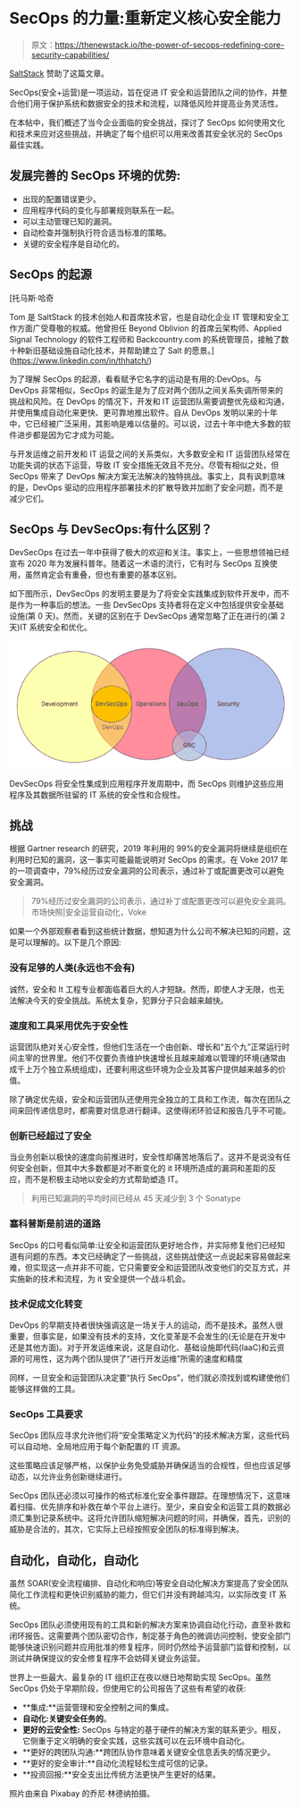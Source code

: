 # SecOps 的力量:重新定义核心安全能力

> 原文：<https://thenewstack.io/the-power-of-secops-redefining-core-security-capabilities/>

[SaltStack](https://www.saltstack.com/) 赞助了这篇文章。

SecOps(安全+运营)是一项运动，旨在促进 IT 安全和运营团队之间的协作，并整合他们用于保护系统和数据安全的技术和流程，以降低风险并提高业务灵活性。

在本帖中，我们概述了当今企业面临的安全挑战，探讨了 SecOps 如何使用文化和技术来应对这些挑战，并确定了每个组织可以用来改善其安全状况的 SecOps 最佳实践。

## 发展完善的 SecOps 环境的优势:

*   出现的配置错误更少。
*   应用程序代码的变化与部署规则联系在一起。
*   可以主动管理已知的漏洞。
*   自动检查并强制执行符合适当标准的策略。
*   关键的安全程序是自动化的。

## SecOps 的起源

 [托马斯·哈奇

Tom 是 SaltStack 的技术创始人和首席技术官，也是自动化企业 IT 管理和安全工作方面广受尊敬的权威。他曾担任 Beyond Oblivion 的首席云架构师、Applied Signal Technology 的软件工程师和 Backcountry.com 的系统管理员，接触了数十种新旧基础设施自动化技术，并帮助建立了 Salt 的愿景。](https://www.linkedin.com/in/thhatch/) 

为了理解 SecOps 的起源，看看赋予它名字的运动是有用的:DevOps。与 DevOps 非常相似，SecOps 的诞生是为了应对两个团队之间关系失调所带来的挑战和风险。在 DevOps 的情况下，开发和 IT 运营团队需要调整优先级和沟通，并使用集成自动化来更快、更可靠地推出软件。自从 DevOps 发明以来的十年中，它已经被广泛采用，其影响是难以估量的。可以说，过去十年中绝大多数的软件进步都是因为它才成为可能。

与开发运维之前开发和 IT 运营之间的关系类似，大多数安全和 IT 运营团队经常在功能失调的状态下运营，导致 IT 安全措施无效且不充分。尽管有相似之处，但 SecOps 带来了 DevOps 解决方案无法解决的独特挑战。事实上，具有讽刺意味的是，DevOps 驱动的应用程序部署技术的扩散导致并加剧了安全问题，而不是减少它们。

## SecOps 与 DevSecOps:有什么区别？

DevSecOps 在过去一年中获得了极大的欢迎和关注。事实上，一些思想领袖已经宣布 2020 年为发展科普年。随着这一术语的流行，它有时与 SecOps 互换使用，虽然肯定会有重叠，但也有重要的基本区别。

如下图所示，DevSecOps 的发明主要是为了将安全实践集成到软件开发中，而不是作为一种事后的想法。一些 DevSecOps 支持者将在定义中包括提供安全基础设施(第 0 天)。然而，关键的区别在于 DevSecOps 通常忽略了正在进行的(第 2 天)IT 系统安全和优化。

![](img/c8e1bb8f89196b8c2419dc1cbfdf552a.png)

DevSecOps 将安全性集成到应用程序开发周期中，而 SecOps 则维护这些应用程序及其数据所驻留的 IT 系统的安全性和合规性。

## 挑战

根据 Gartner research 的研究，2019 年利用的 99%的安全漏洞将继续是组织在利用时已知的漏洞，这一事实可能最能说明对 SecOps 的需求。在 Voke 2017 年的一项调查中，79%经历过安全漏洞的公司表示，通过补丁或配置更改可以避免安全漏洞。

> 79%经历过安全漏洞的公司表示，通过补丁或配置更改可以避免安全漏洞。
> 市场快照|安全运营自动化，Voke

如果一个外部观察者看到这些统计数据，想知道为什么公司不解决已知的问题，这是可以理解的。以下是几个原因:

### 没有足够的人类(永远也不会有)

诚然，安全和 It 工程专业都面临着巨大的人才短缺。然而，即使人才无限，也无法解决今天的安全挑战。系统太复杂，犯罪分子只会越来越快。

### 速度和工具采用优先于安全性

运营团队绝对关心安全性，但他们生活在一个由创新、增长和“五个九”正常运行时间主宰的世界里。他们不仅要负责维护快速增长且越来越难以管理的环境(通常由成千上万个独立系统组成)，还要利用这些环境为企业及其客户提供越来越多的价值。

除了确定优先级，安全和运营团队还使用完全独立的工具和工作流，每次在团队之间来回传递信息时，都需要对信息进行翻译。这使得闭环验证和报告几乎不可能。

### 创新已经超过了安全

当业务创新以极快的速度向前推进时，安全性却痛苦地落后了。这并不是说没有任何安全创新，但其中大多数都是对不断变化的 it 环境所造成的漏洞和差距的反应，而不是积极主动地以安全的方式帮助塑造 IT。

> 利用已知漏洞的平均时间已经从 45 天减少到 3 个 Sonatype

### 塞科普斯是前进的道路

SecOps 的口号看似简单:让安全和运营团队更好地合作，并实际修复他们已经知道有问题的东西。本文已经确定了一些挑战，这些挑战使这一点说起来容易做起来难，但实现这一点并非不可能，它只需要安全和运营团队改变他们的交互方式，并实施新的技术和流程，为 it 安全提供一个战斗机会。

### 技术促成文化转变

DevOps 的早期支持者很快强调这是一场关于人的运动，而不是技术。虽然人很重要，但事实是，如果没有技术的支持，文化变革是不会发生的(无论是在开发中还是其他方面)。对于开发运维来说，这是自动化、基础设施即代码(IaaC)和云资源的可用性，这为两个团队提供了“进行开发运维”所需的速度和精度

同样，一旦安全和运营团队决定要“执行 SecOps”，他们就必须找到或构建使他们能够这样做的工具。

### SecOps 工具要求

SecOps 团队应寻求允许他们将“安全策略定义为代码”的技术解决方案，这些代码可以自动地、全局地应用于每个新配置的 IT 资源。

这些策略应该足够严格，以保护业务免受威胁并确保适当的合规性，但也应该足够动态，以允许业务创新继续进行。

SecOps 团队还必须以可操作的格式标准化安全事件跟踪。在理想情况下，这意味着扫描、优先排序和补救在单个平台上进行。至少，来自安全和运营工具的数据必须汇集到记录系统中。这将允许团队缩短解决问题的时间，并确保，首先，识别的威胁是合法的，其次，它实际上已经按照安全团队的标准得到解决。

## 自动化，自动化，自动化

虽然 SOAR(安全流程编排、自动化和响应)等安全自动化解决方案提高了安全团队简化工作流程和更快识别威胁的能力，但它们并没有跨越鸿沟，以实际改变 IT 系统。

SecOps 团队必须使用现有的工具和新的解决方案来协调自动化行动，直至补救和闭环报告。这需要两个团队密切合作，制定基于角色的微调访问控制，使安全部门能够快速识别问题并应用批准的修复程序，同时仍然给予运营部门监督和控制，以测试并确保提议的安全修复程序不会妨碍关键业务运营。

世界上一些最大、最复杂的 IT 组织正在夜以继日地帮助实现 SecOps。虽然 SecOps 仍处于早期阶段，但使用它的公司报告了这些有希望的收获:

*   **集成:**运营管理和安全控制之间的集成。
*   **自动化:关键安全任务的**。
*   **更好的云安全性:** SecOps 与特定的基于硬件的解决方案的联系更少。相反，它侧重于定义明确的安全实践，这些实践可以在云环境中自动化。
*   **更好的跨团队沟通:**跨团队协作意味着关键安全信息丢失的情况更少。
*   **更好的安全审计:**自动化流程轻松生成可信的记录。
*   **投资回报:**安全支出比传统方法更快产生更好的结果。

照片由来自 Pixabay 的乔尼·林德纳拍摄。

<svg xmlns:xlink="http://www.w3.org/1999/xlink" viewBox="0 0 68 31" version="1.1"><title>Group</title> <desc>Created with Sketch.</desc></svg>